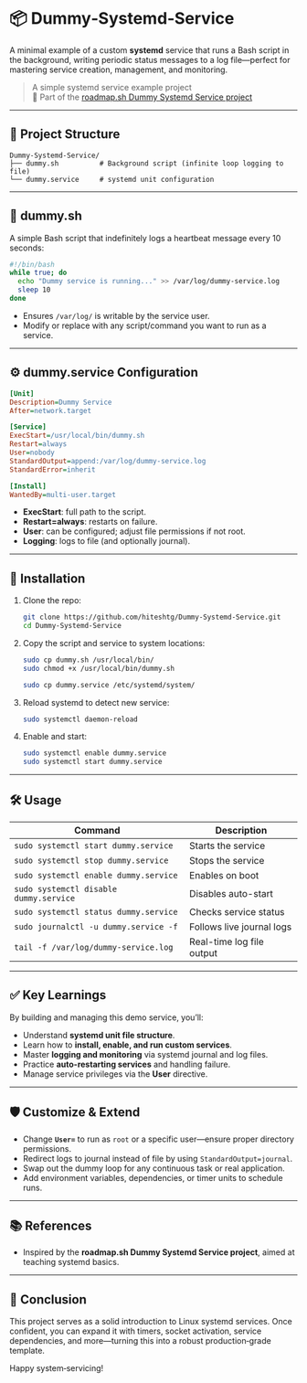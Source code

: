 
# 📦 Dummy‑Systemd‑Service

A minimal example of a custom **systemd** service that runs a Bash script in the background, writing periodic status messages to a log file—perfect for mastering service creation, management, and monitoring.

> A simple systemd service example project  
> 📌 Part of the [roadmap.sh Dummy Systemd Service project](https://roadmap.sh/projects/dummy-systemd-service)


---

## 🧰 Project Structure

```
Dummy‑Systemd‑Service/
├── dummy.sh          # Background script (infinite loop logging to file)
└── dummy.service     # systemd unit configuration
```

---

## 📝 dummy.sh

A simple Bash script that indefinitely logs a heartbeat message every 10 seconds:

```bash
#!/bin/bash
while true; do
  echo "Dummy service is running..." >> /var/log/dummy-service.log
  sleep 10
done
```

- Ensures `/var/log/` is writable by the service user.
- Modify or replace with any script/command you want to run as a service.

---

## ⚙️ dummy.service Configuration

```ini
[Unit]
Description=Dummy Service
After=network.target

[Service]
ExecStart=/usr/local/bin/dummy.sh
Restart=always
User=nobody
StandardOutput=append:/var/log/dummy-service.log
StandardError=inherit

[Install]
WantedBy=multi-user.target
```

- **ExecStart**: full path to the script.
- **Restart=always**: restarts on failure.
- **User**: can be configured; adjust file permissions if not root.
- **Logging**: logs to file (and optionally journal).

---

## 🔧 Installation

1. Clone the repo:
   ```bash
   git clone https://github.com/hiteshtg/Dummy-Systemd-Service.git
   cd Dummy-Systemd-Service
   ```

2. Copy the script and service to system locations:
   ```bash
   sudo cp dummy.sh /usr/local/bin/
   sudo chmod +x /usr/local/bin/dummy.sh

   sudo cp dummy.service /etc/systemd/system/
   ```

3. Reload systemd to detect new service:
   ```bash
   sudo systemctl daemon-reload
   ```

4. Enable and start:
   ```bash
   sudo systemctl enable dummy.service
   sudo systemctl start dummy.service
   ```

---

## 🛠️ Usage

| Command | Description |
|--------|-------------|
| `sudo systemctl start dummy.service` | Starts the service |
| `sudo systemctl stop dummy.service` | Stops the service |
| `sudo systemctl enable dummy.service` | Enables on boot |
| `sudo systemctl disable dummy.service` | Disables auto-start |
| `sudo systemctl status dummy.service` | Checks service status |
| `sudo journalctl -u dummy.service -f` | Follows live journal logs |
| `tail -f /var/log/dummy-service.log` | Real-time log file output |

---

## ✅ Key Learnings

By building and managing this demo service, you’ll:

- Understand **systemd unit file structure**.
- Learn how to **install, enable, and run custom services**.
- Master **logging and monitoring** via systemd journal and log files.
- Practice **auto-restarting services** and handling failure.
- Manage service privileges via the **User** directive.

---

## 🛡️ Customize & Extend

- Change **`User=`** to run as `root` or a specific user—ensure proper directory permissions.
- Redirect logs to journal instead of file by using `StandardOutput=journal`.
- Swap out the dummy loop for any continuous task or real application.
- Add environment variables, dependencies, or timer units to schedule runs.

---

## 📚 References

- Inspired by the **roadmap.sh Dummy Systemd Service project**, aimed at teaching systemd basics.

---

## 🧪 Conclusion

This project serves as a solid introduction to Linux systemd services. Once confident, you can expand it with timers, socket activation, service dependencies, and more—turning this into a robust production‑grade template.

Happy system‑servicing!
